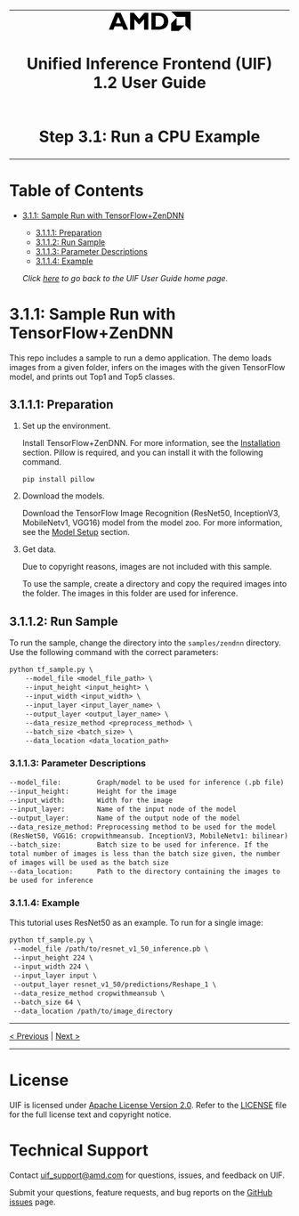 <table width="100%">
  <tr width="100%">
    <td align="center"><img src="https://raw.githubusercontent.com/Xilinx/Image-Collateral/main/xilinx-logo.png" width="30%"/><h1>Unified Inference Frontend (UIF) 1.2 User Guide </h1>
    </td>
 </tr>
 <tr>
 <td align="center"><h1> Step 3.1: Run a CPU Example</h1>
 </td>
 </tr>
</table>


# Table of Contents
- [3.1.1: Sample Run with TensorFlow+ZenDNN](#311-sample-run-with-tensorflowzendnn)
  - [3.1.1.1: Preparation](#3111-preparation)
  - [3.1.1.2: Run Sample](#3112-run-sample)
  - [3.1.1.3: Parameter Descriptions](#3113-parameter-descriptions)
  - [3.1.1.4: Example](#3114-example)

  _Click [here](/README.md#implementing-uif-11) to go back to the UIF User Guide home page._

# 3.1.1: Sample Run with TensorFlow+ZenDNN

This repo includes a sample to run a demo application. The demo loads images from a given folder, infers on the images with the given TensorFlow model, and prints out Top1 and Top5 classes.

## 3.1.1.1: Preparation

1. Set up the environment.

    Install TensorFlow+ZenDNN. For more information, see the [Installation](/docs/1_installation/installation.md#131-tensorflowzendnn) section. Pillow is required, and you can install it with the following command.

    ```
    pip install pillow
    ```

2. Download the models.

    Download the TensorFlow Image Recognition (ResNet50, InceptionV3, MobileNetv1, VGG16) model from the model zoo. For more information, see the [Model Setup](/docs/2_model_setup/uifmodelsetup.md) section.

3. Get data.

    Due to copyright reasons, images are not included with this sample.

    To use the sample, create a directory and copy the required images into the folder. The images in this folder are used for inference.

## 3.1.1.2: Run Sample

To run the sample, change the directory into the `samples/zendnn` directory. Use the following command with the correct parameters:

```
python tf_sample.py \
    --model_file <model_file_path> \
    --input_height <input_height> \
    --input_width <input_width> \
    --input_layer <input_layer_name> \
    --output_layer <output_layer_name> \
    --data_resize_method <preprocess_method> \
    --batch_size <batch_size> \
    --data_location <data_location_path>
```

### 3.1.1.3: Parameter Descriptions
```
--model_file:         Graph/model to be used for inference (.pb file)
--input_height:       Height for the image
--input_width:        Width for the image
--input_layer:        Name of the input node of the model
--output_layer:       Name of the output node of the model
--data_resize_method: Preprocessing method to be used for the model (ResNet50, VGG16: cropwithmeansub. InceptionV3, MobileNetv1: bilinear)
--batch_size:         Batch size to be used for inference. If the total number of images is less than the batch size given, the number of images will be used as the batch size
--data_location:      Path to the directory containing the images to be used for inference
```

### 3.1.1.4: Example

This tutorial uses ResNet50 as an example. To run for a single image:

```
python tf_sample.py \
 --model_file /path/to/resnet_v1_50_inference.pb \
 --input_height 224 \
 --input_width 224 \
 --input_layer input \
 --output_layer resnet_v1_50/predictions/Reshape_1 \
 --data_resize_method cropwithmeansub \
 --batch_size 64 \
 --data_location /path/to/image_directory
 ```

<hr/>

[< Previous](/docs/2_model_setup/gpu_model_example.md) | [Next >](/docs/3_run_example/inference_server_example.md)

<hr/>

 # License

UIF is licensed under [Apache License Version 2.0](/LICENSE). Refer to the [LICENSE](/LICENSE) file for the full license text and copyright notice.

# Technical Support

Contact uif_support@amd.com for questions, issues, and feedback on UIF.

Submit your questions, feature requests, and bug reports on the [GitHub issues](https://github.com/amd/UIF/issues) page.


